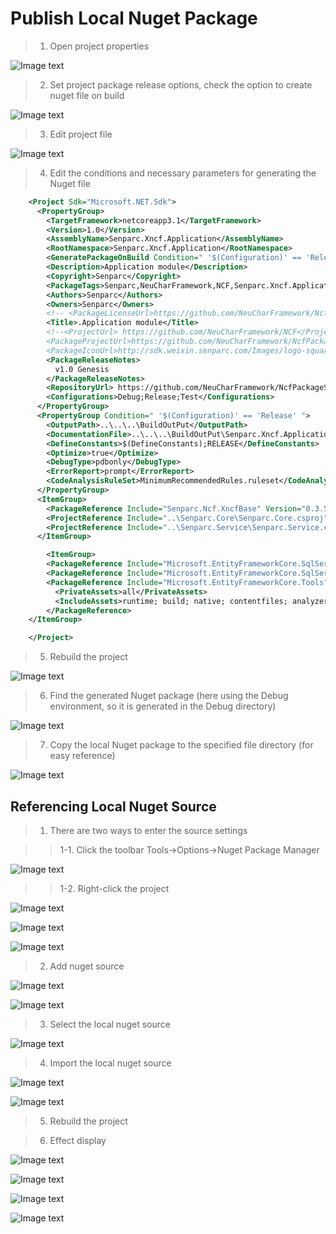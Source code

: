 # Publish Local Nuget Package

> 1. Open project properties

![Image text](./images/issue_local_nuget/project_properties.png)

> 2. Set project package release options, check the option to create nuget file on build

![Image text](./images/issue_local_nuget/build_general_nuget_file.png)

> 3. Edit project file

![Image text](./images/issue_local_nuget/edit_project_file.png)

> 4. Edit the conditions and necessary parameters for generating the Nuget file

```xml
    <Project Sdk="Microsoft.NET.Sdk">
      <PropertyGroup>
        <TargetFramework>netcoreapp3.1</TargetFramework>
        <Version>1.0</Version>
        <AssemblyName>Senparc.Xncf.Application</AssemblyName>
        <RootNamespace>Senparc.Xncf.Application</RootNamespace>
        <GeneratePackageOnBuild Condition=" '$(Configuration)' == 'Release' ">true</GeneratePackageOnBuild>
        <Description>Application module</Description>
        <Copyright>Senparc</Copyright>
        <PackageTags>Senparc,NeuCharFramework,NCF,Senparc.Xncf.Application</PackageTags>
        <Authors>Senparc</Authors>
        <Owners>Senparc</Owners>
        <!-- <PackageLicenseUrl>https://github.com/NeuCharFramework/NcfPackageSources/blob/master/LICENSE</PackageLicenseUrl> -->
        <Title>.Application module</Title>
        <!--<ProjectUrl> https://github.com/NeuCharFramework/NCF</ProjectUrl>
        <PackageProjectUrl>https://github.com/NeuCharFramework/NcfPackageSources</PackageProjectUrl>
        <PackageIconUrl>http://sdk.weixin.senparc.com/Images/logo-square-ncf.jpg</PackageIconUrl>-->
        <PackageReleaseNotes>
          v1.0 Genesis
        </PackageReleaseNotes>
        <RepositoryUrl> https://github.com/NeuCharFramework/NcfPackageSources</RepositoryUrl>
        <Configurations>Debug;Release;Test</Configurations>
      </PropertyGroup>
      <PropertyGroup Condition=" '$(Configuration)' == 'Release' ">
        <OutputPath>..\..\..\BuildOutPut</OutputPath>
        <DocumentationFile>..\..\..\BuildOutPut\Senparc.Xncf.Application.XML</DocumentationFile>
        <DefineConstants>$(DefineConstants);RELEASE</DefineConstants>
        <Optimize>true</Optimize>
        <DebugType>pdbonly</DebugType>
        <ErrorReport>prompt</ErrorReport>
        <CodeAnalysisRuleSet>MinimumRecommendedRules.ruleset</CodeAnalysisRuleSet>
      </PropertyGroup>
      <ItemGroup>
        <PackageReference Include="Senparc.Ncf.XncfBase" Version="0.3.500-beta1" />
        <ProjectReference Include="..\Senparc.Core\Senparc.Core.csproj" />
        <ProjectReference Include="..\Senparc.Service\Senparc.Service.csproj" />
      </ItemGroup>

        <ItemGroup>
        <PackageReference Include="Microsoft.EntityFrameworkCore.SqlServer" Version="3.1.6" />
        <PackageReference Include="Microsoft.EntityFrameworkCore.SqlServer.Design" Version="2.0.0-preview1-final" />
        <PackageReference Include="Microsoft.EntityFrameworkCore.Tools" Version="3.1.6">
          <PrivateAssets>all</PrivateAssets>
          <IncludeAssets>runtime; build; native; contentfiles; analyzers</IncludeAssets>
        </PackageReference>
    </ItemGroup>

    </Project>
```

> 5. Rebuild the project

![Image text](./images/issue_local_nuget/project_build.png)

> 6. Find the generated Nuget package (here using the Debug environment, so it is generated in the Debug directory)

![Image text](./images/issue_local_nuget/general_nuget_file_success.png)

> 7. Copy the local Nuget package to the specified file directory (for easy reference)

![Image text](./images/issue_local_nuget/copy_to_local_nuget_source.png)

## Referencing Local Nuget Source

> 1. There are two ways to enter the source settings

> > 1-1. Click the toolbar Tools-&gt;Options-&gt;Nuget Package Manager

![Image text](./images/issue_local_nuget/enter_nuget_source_setting_1.png)

> > 1-2. Right-click the project

![Image text](./images/issue_local_nuget/enter_nuget_source_setting_2_1.png)

![Image text](./images/issue_local_nuget/enter_nuget_source_setting_2_2.png)

![Image text](./images/issue_local_nuget/enter_nuget_source_setting_1.png)

> 2. Add nuget source

![Image text](./images/issue_local_nuget/click_add_nuget_button.png)

![Image text](./images/issue_local_nuget/prefect_nuget_infomation.png)

> 3. Select the local nuget source

![Image text](./images/issue_local_nuget/select_nuget_source.png)

> 4. Import the local nuget source

![Image text](./images/issue_local_nuget/install_nuget_source.png)

![Image text](./images/issue_local_nuget/install_finished.png)

> 5. Rebuild the project

> 6. Effect display

![Image text](./images/issue_local_nuget/show_new_module_can_install.png)

![Image text](./images/issue_local_nuget/enable_module.png)

![Image text](./images/issue_local_nuget/exec_module_function.png)

![Image text](./images/issue_local_nuget/exec_module_function_result.png)

